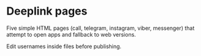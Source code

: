# Deeplink pages

Five simple HTML pages (call, telegram, instagram, viber, messenger) that attempt to open apps and fallback to web versions.

Edit usernames inside files before publishing.
